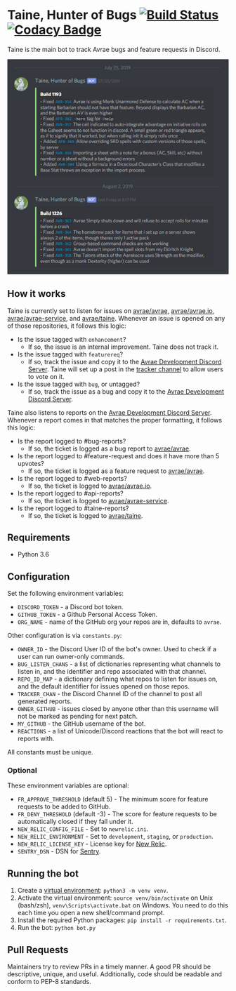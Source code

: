 # Taine, Hunter of Bugs [![Build Status](https://travis-ci.org/avrae/taine.svg?branch=master)](https://travis-ci.org/avrae/taine) [![Codacy Badge](https://api.codacy.com/project/badge/Grade/7c5174b6f97a4144b2c7a1a826f0bbee)](https://www.codacy.com/app/mommothazaz123/taine?utm_source=github.com&amp;utm_medium=referral&amp;utm_content=avrae/taine&amp;utm_campaign=Badge_Grade)

Taine is the main bot to track Avrae bugs and feature requests in Discord.  

![Taine Discord Bot](/images/taine-discord-bot.png)

## How it works
Taine is currently set to listen for issues on [avrae/avrae](https://github.com/avrae/avrae), [avrae/avrae.io](https://github.com/avrae/avrae.io), [avrae/avrae-service](https://github.com/avrae/avrae-service), and [avrae/taine](https://github.com/avrae/taine).
Whenever an issue is opened on any of those repositories, it follows this logic:
- Is the issue tagged with `enhancement`?
    - If so, the issue is an internal improvement. Taine does not track it.
- Is the issue tagged with `featurereq`?
    - If so, track the issue and copy it to the [Avrae Development Discord Server](https://discordapp.com/channels/269275778867396608). Taine will set up a post in the [tracker channel](https://discordapp.com/channels/269275778867396608/360855116057673729) to allow users to vote on it.
- Is the issue tagged with `bug`, or untagged?
    - If so, track the issue as a bug and copy it to the [Avrae Development Discord Server](https://discordapp.com/channels/269275778867396608).

Taine also listens to reports on the [Avrae Development Discord Server](https://discordapp.com/channels/269275778867396608).
Whenever a report comes in that matches the proper formatting, it follows this logic:
- Is the report logged to #bug-reports?
  - If so, the ticket is logged as a bug report to [avrae/avrae](https://github.com/avrae/avrae).
- Is the report logged to #feature-request and does it have more than 5 upvotes?
  - If so, the ticket is logged as a feature request to [avrae/avrae](https://github.com/avrae/avrae).
- Is the report logged to #web-reports?
  - If so, the ticket is logged to [avrae/avrae.io](https://github.com/avrae/avrae.io).
- Is the report logged to #api-reports?
  - If so, the ticket is logged to [avrae/avrae-service](https://github.com/avrae/avrae-service).
- Is the report logged to #taine-reports?
  - If so, the ticket is logged to [avrae/taine](https://github.com/avrae/taine).

## Requirements

- Python 3.6

## Configuration

Set the following environment variables:

- `DISCORD_TOKEN` - a Discord bot token.
- `GITHUB_TOKEN` - a Github Personal Access Token.
- `ORG_NAME` - name of the GitHub org your repos are in, defaults to `avrae`.

Other configuration is via `constants.py`:

- `OWNER_ID` - the Discord User ID of the bot's owner. Used to check if a user can run owner-only commands.
- `BUG_LISTEN_CHANS` - a list of dictionaries representing what channels to listen in, and the identifier and repo associated with that channel.
- `REPO_ID_MAP` - a dictionary defining what repos to listen for issues on, and the default identifier for issues opened on those repos.
- `TRACKER_CHAN` - the Discord Channel ID of the channel to post all generated reports.
- `OWNER_GITHUB` - issues closed by anyone other than this username will not be marked as pending for next patch.
- `MY_GITHUB` - the GitHub username of the bot.
- `REACTIONS` - a list of Unicode/Discord reactions that the bot will react to reports with.

All constants must be unique.

### Optional

These environment variables are optional:

- `FR_APPROVE_THRESHOLD` (default 5) - The minimum score for feature requests to be added to GitHub.
- `FR_DENY_THRESHOLD` (default -3) - The score for feature requests to be automatically closed if they fall under it.
- `NEW_RELIC_CONFIG_FILE` - Set to `newrelic.ini`.
- `NEW_RELIC_ENVIRONMENT` - Set to `development`, `staging`, or `production`.
- `NEW_RELIC_LICENSE_KEY` - License key for [New Relic](https://newrelic.com/).
- `SENTRY_DSN` - DSN for [Sentry](https://sentry.io/welcome/).

## Running the bot

1. Create a [virtual environment](https://docs.python.org/3/library/venv.html): `python3 -m venv venv`.
2. Activate the virtual environment: `source venv/bin/activate` on Unix (bash/zsh), `venv\Scripts\activate.bat` on Windows. You need to do this each time you open a new shell/command prompt.
3. Install the required Python packages: `pip install -r requirements.txt`.
4. Run the bot: `python bot.py`

## Pull Requests
Maintainers try to review PRs in a timely manner. A good PR should be descriptive, unique, and useful. Additionally, code should be readable and conform to PEP-8 standards.
